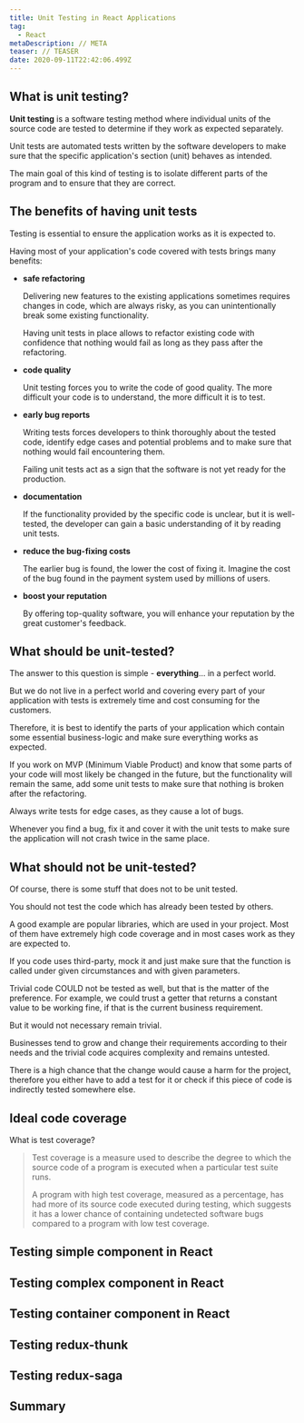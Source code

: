 ```yaml
---
title: Unit Testing in React Applications
tag:
  - React
metaDescription: // META
teaser: // TEASER
date: 2020-09-11T22:42:06.499Z
---
```

## What is unit testing?

**Unit testing** is a software testing method where individual units of the source code are tested to determine if they work as expected separately.

Unit tests are automated tests written by the software developers to make sure that the specific application's section (unit) behaves as intended.

The main goal of this kind of testing is to isolate different parts of the program and to ensure that they are correct.

## The benefits of having unit tests

Testing is essential to ensure the application works as it is expected to.

Having most of your application's code covered with tests brings many benefits:

* **safe refactoring**

  Delivering new features to the existing applications sometimes requires changes in code, which are always risky, as you can unintentionally break some existing functionality.

  Having unit tests in place allows to refactor existing code with confidence that nothing would fail as long as they pass after the refactoring.
* **code quality**

  Unit testing forces you to write the code of good quality. The more difficult your code is to understand, the more difficult it is to test.
* **early bug reports**

  Writing tests forces developers to think thoroughly about the tested code, identify edge cases and potential problems and to make sure that nothing would fail encountering them.

  Failing unit tests act as a sign that the software is not yet ready for the production.
* **documentation**

  If the functionality provided by the specific code is unclear, but it is well-tested, the developer can gain a basic understanding of it by reading unit tests.
* **reduce the bug-fixing costs**

  The earlier bug is found, the lower the cost of fixing it. Imagine the cost of the bug found in the payment system used by millions of users.
* **boost your reputation**

  By offering top-quality software, you will enhance your reputation by the great customer's feedback.

## What should be unit-tested?

The answer to this question is simple - **everything**... in a perfect world.

But we do not live in a perfect world and covering every part of your application with tests is extremely time and cost consuming for the customers.

Therefore, it is best to identify the parts of your application which contain some essential business-logic and make sure everything works as expected.

If you work on MVP (Minimum Viable Product) and know that some parts of your code will most likely be changed in the future, but the functionality will remain the same, add some unit tests to make sure that nothing is broken after the refactoring.

Always write tests for edge cases, as they cause a lot of bugs.

Whenever you find a bug, fix it and cover it with the unit tests to make sure the application will not crash twice in the same place.

## What should not be unit-tested?

Of course, there is some stuff that does not to be unit tested.

You should not test the code which has already been tested by others. 

A good example are popular libraries, which are used in your project. Most of them have extremely high code coverage and in most cases work as they are expected to.

If you code uses third-party, mock it and just make sure that the function is called under given circumstances and with given parameters.

Trivial code COULD not be tested as well, but that is the matter of the preference. For example, we could trust a getter that returns a constant value to be working fine, if that is the current business requirement. 

But it would not necessary remain trivial.

Businesses tend to grow and change their requirements according to their needs and the trivial code acquires complexity and remains untested.

There is a high chance that the change would cause a harm for the project, therefore you either have to add a test for it or check if this piece of code is indirectly tested somewhere else.

## Ideal code coverage

What is test coverage?

> Test coverage is a measure used to describe the degree to which the source code of a program is executed when a particular test suite runs. 
>
> A program with high test coverage, measured as a percentage, has had more of its source code executed during testing, which suggests it has a lower chance of containing undetected software bugs compared to a program with low test coverage.

## Testing simple component in React

## Testing complex component in React

## Testing container component in React

## Testing redux-thunk

## Testing redux-saga

## Summary